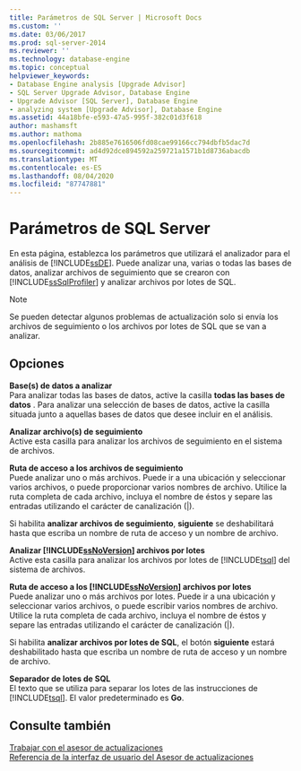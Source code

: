 ```yaml
---
title: Parámetros de SQL Server | Microsoft Docs
ms.custom: ''
ms.date: 03/06/2017
ms.prod: sql-server-2014
ms.reviewer: ''
ms.technology: database-engine
ms.topic: conceptual
helpviewer_keywords:
- Database Engine analysis [Upgrade Advisor]
- SQL Server Upgrade Advisor, Database Engine
- Upgrade Advisor [SQL Server], Database Engine
- analyzing system [Upgrade Advisor], Database Engine
ms.assetid: 44a18bfe-e593-47a5-995f-382c01d3f618
author: mashamsft
ms.author: mathoma
ms.openlocfilehash: 2b885e7616506fd08cae99166cc794dbfb5dac7d
ms.sourcegitcommit: ad4d92dce894592a259721a1571b1d8736abacdb
ms.translationtype: MT
ms.contentlocale: es-ES
ms.lasthandoff: 08/04/2020
ms.locfileid: "87747881"
---
```

# <a name="sql-server-parameters"></a>Parámetros de SQL Server
  En esta página, establezca los parámetros que utilizará el analizador para el análisis de [!INCLUDE[ssDE](../../includes/ssde-md.md)]. Puede analizar una, varias o todas las bases de datos, analizar archivos de seguimiento que se crearon con [!INCLUDE[ssSqlProfiler](../../includes/sssqlprofiler-md.md)] y analizar archivos por lotes de SQL.  
  
> [!NOTE]  
>  Se pueden detectar algunos problemas de actualización solo si envía los archivos de seguimiento o los archivos por lotes de SQL que se van a analizar.  
  
## <a name="options"></a>Opciones  
 **Base(s) de datos a analizar**  
 Para analizar todas las bases de datos, active la casilla **todas las bases de datos** . Para analizar una selección de bases de datos, active la casilla situada junto a aquellas bases de datos que desee incluir en el análisis.  
  
 **Analizar archivo(s) de seguimiento**  
 Active esta casilla para analizar los archivos de seguimiento en el sistema de archivos.  
  
 **Ruta de acceso a los archivos de seguimiento**  
 Puede analizar uno o más archivos. Puede ir a una ubicación y seleccionar varios archivos, o puede proporcionar varios nombres de archivo. Utilice la ruta completa de cada archivo, incluya el nombre de éstos y separe las entradas utilizando el carácter de canalización (|).  
  
 Si habilita **analizar archivos de seguimiento**, **siguiente** se deshabilitará hasta que escriba un nombre de ruta de acceso y un nombre de archivo.  
  
 **Analizar [!INCLUDE[ssNoVersion](../../includes/ssnoversion-md.md)] archivos por lotes**  
 Active esta casilla para analizar los archivos por lotes de [!INCLUDE[tsql](../../includes/tsql-md.md)] del sistema de archivos.  
  
 **Ruta de acceso a los [!INCLUDE[ssNoVersion](../../includes/ssnoversion-md.md)] archivos por lotes**  
 Puede analizar uno o más archivos por lotes. Puede ir a una ubicación y seleccionar varios archivos, o puede escribir varios nombres de archivo. Utilice la ruta completa de cada archivo, incluya el nombre de éstos y separe las entradas utilizando el carácter de canalización (|).  
  
 Si habilita **analizar archivos por lotes de SQL**, el botón **siguiente** estará deshabilitado hasta que escriba un nombre de ruta de acceso y un nombre de archivo.  
  
 **Separador de lotes de SQL**  
 El texto que se utiliza para separar los lotes de las instrucciones de [!INCLUDE[tsql](../../includes/tsql-md.md)]. El valor predeterminado es **Go**.  
  
## <a name="see-also"></a>Consulte también  
 [Trabajar con el asesor de actualizaciones](../../../2014/sql-server/install/working-with-upgrade-advisor.md)   
 [Referencia de la interfaz de usuario del Asesor de actualizaciones](../../../2014/sql-server/install/upgrade-advisor-user-interface-reference.md)  
  
  
